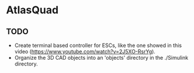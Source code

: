 # AtlasQuad

## TODO
* Create terminal based controller for ESCs, like the one showed in this video (https://www.youtube.com/watch?v=2J5XO-RsrYg).
* Organize the 3D CAD objects into an 'objects' directory in the ./Simulink directory.
